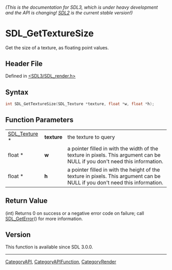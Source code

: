 ###### (This is the documentation for SDL3, which is under heavy development and the API is changing! [SDL2](https://wiki.libsdl.org/SDL2/) is the current stable version!)
# SDL_GetTextureSize

Get the size of a texture, as floating point values.

## Header File

Defined in [<SDL3/SDL_render.h>](https://github.com/libsdl-org/SDL/blob/main/include/SDL3/SDL_render.h)

## Syntax

```c
int SDL_GetTextureSize(SDL_Texture *texture, float *w, float *h);
```

## Function Parameters

|                              |             |                                                                                                                             |
| ---------------------------- | ----------- | --------------------------------------------------------------------------------------------------------------------------- |
| [SDL_Texture](SDL_Texture) * | **texture** | the texture to query                                                                                                        |
| float *                      | **w**       | a pointer filled in with the width of the texture in pixels. This argument can be NULL if you don't need this information.  |
| float *                      | **h**       | a pointer filled in with the height of the texture in pixels. This argument can be NULL if you don't need this information. |

## Return Value

(int) Returns 0 on success or a negative error code on failure; call
[SDL_GetError](SDL_GetError)() for more information.

## Version

This function is available since SDL 3.0.0.

----
[CategoryAPI](CategoryAPI), [CategoryAPIFunction](CategoryAPIFunction), [CategoryRender](CategoryRender)

